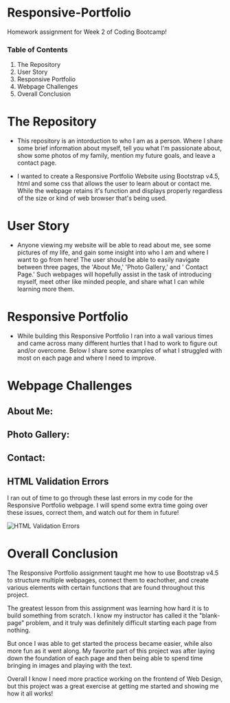 # Responsive-Portfolio
Homework assignment for Week 2 of Coding Bootcamp!

### Table of Contents 

1) The Repository
2) User Story
3) Responsive Portfolio
4) Webpage Challenges
5) Overall Conclusion

# The Repository

- This repository is an intorduction to who I am as a person. Where I share some brief information about myself, tell you what I'm passionate about, show some photos of my family, mention my future goals, and leave a contact page.

- I wanted to create a Responsive Portfolio Website using Bootstrap v4.5, html and some css that allows the user to learn about or contact me. While the webpage retains it's function and displays properly regardless of the size or kind of web browser that's being used.

# User Story

- Anyone viewing my website will be able to read about me, see some pictures of my life, and gain some insight into who I am and where I want to go from here! The user should be able to easily navigate between three pages, the 'About Me,' 'Photo Gallery,' and ' Contact Page.' Such webpages will hopefully assist in the task of introducing myself, meet other like minded people, and share what I can while learning more them.

# Responsive Portfolio

- While building this Responsive Portfolio I ran into a wall various times and came across many different hurtles that I had to work to figure out and/or overcome. Below I share some examples of what I struggled with most on each page and where I need to improve. 

# Webpage Challenges

## About Me:

## Photo Gallery:

## Contact:

## HTML Validation Errors

I ran out of time to go through these last errors in my code for the Responsive Portfolio webpage. I will spend some extra time going over these issues, correct them, and watch out for them in future!

![HTML Validation Errors](https://user-images.githubusercontent.com/73864182/103987579-8faaed80-5141-11eb-8e7c-5ab437d05b41.png)


# Overall Conclusion

 The Responsive Portfolio assignment taught me how to use Bootstrap v4.5 to structure multiple webpages, connect them to eachother, and create various elements with certain functions that are found throughout this project.
 
 The greatest lesson from this assignment was learning how hard it is to build something from scratch. I know my instructor has called it the "blank-page" problem, and it truly was definitely difficult starting each page from nothing.
 
 But once I was able to get started the process became easier, while also more fun as it went along. My favorite part of this project was after laying down the foundation of each page and then being able to spend time bringing in images and playing with the text. 
 
 Overall I know I need more practice working on the frontend of Web Design, but this project was a great exercise at getting me started and showing me how it all works!